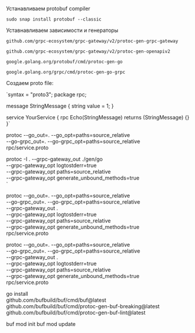 Устанавливаем protobuf compiler

`sudo snap install protobuf --classic`

Уставнавливаем зависимости и генераторы

`github.com/grpc-ecosystem/grpc-gateway/v2/protoc-gen-grpc-gateway`

`github.com/grpc-ecosystem/grpc-gateway/v2/protoc-gen-openapiv2`

`google.golang.org/protobuf/cmd/protoc-gen-go`

`google.golang.org/grpc/cmd/protoc-gen-go-grpc`

Создаем proto file:

`syntax = "proto3";
package rpc;

message StringMessage {
string value = 1;
}

service YourService {
    rpc Echo(StringMessage) returns (StringMessage) {}
}`

protoc --go_out=. --go_opt=paths=source_relative \
--go-grpc_out=. --go-grpc_opt=paths=source_relative \
rpc/service.proto

protoc -I . --grpc-gateway_out ./gen/go \
--grpc-gateway_opt logtostderr=true \
--grpc-gateway_opt paths=source_relative \
--grpc-gateway_opt generate_unbound_methods=true \
`

protoc --go_out=. --go_opt=paths=source_relative \
--go-grpc_out=. --go-grpc_opt=paths=source_relative \
--grpc-gateway_out . \
--grpc-gateway_opt logtostderr=true \
--grpc-gateway_opt paths=source_relative \
--grpc-gateway_opt generate_unbound_methods=true \
rpc/service.proto

protoc --go_out=. --go_opt=paths=source_relative \
--go-grpc_out=. --go-grpc_opt=paths=source_relative \
--grpc-gateway_out . \
--grpc-gateway_opt logtostderr=true \
--grpc-gateway_opt paths=source_relative \
--grpc-gateway_opt generate_unbound_methods=true \
rpc/service.proto

go install \
github.com/bufbuild/buf/cmd/buf@latest \
github.com/bufbuild/buf/cmd/protoc-gen-buf-breaking@latest \
github.com/bufbuild/buf/cmd/protoc-gen-buf-lint@latest

buf mod init
buf mod update